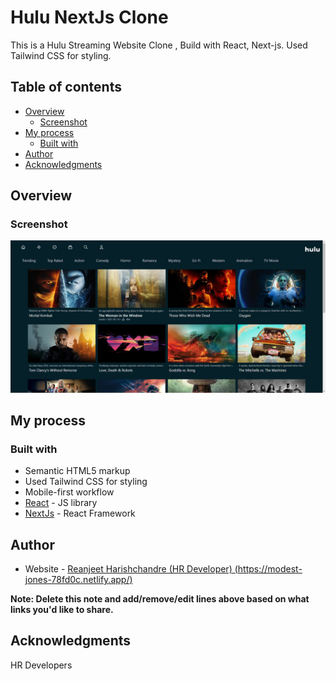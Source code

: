 # Hulu NextJs Clone

This is a Hulu Streaming Website Clone , Build with React, Next-js. Used Tailwind CSS for styling.

## Table of contents

- [Overview](#overview)
  - [Screenshot](#screenshot)
- [My process](#my-process)
  - [Built with](#built-with)
- [Author](#author)
- [Acknowledgments](#acknowledgments)

## Overview

### Screenshot

![](./screenshot.jpg)

## My process

### Built with

- Semantic HTML5 markup
- Used Tailwind CSS for styling
- Mobile-first workflow
- [React](https://reactjs.org/) - JS library
- [NextJs](https://nextjs.org/) - React Framework

## Author

- Website - [Reanjeet Harishchandre (HR Developer) (https://modest-jones-78fd0c.netlify.app/)](https://www.your-site.com)

**Note: Delete this note and add/remove/edit lines above based on what links you'd like to share.**

## Acknowledgments

HR Developers
